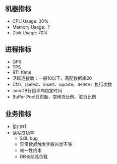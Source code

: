 ## 机器指标
- CPU Usage: 30%
- Memory Usage: ？
- Disk Usage: 70%
## 进程指标
- QPS
- TPS
- RT: 10ms
- 活跃连接数：一般10以下，高配数据库20
- DML（select、insert、update、delete）执行次数
- innoDB行锁平均锁定时间
- Buffer Pool总页数、空闲页比例、脏页比例
## 业务指标
- 接口RT
- 读写成功率
	- SQL bug
	- 异常数据触发字段长度不够
	- 唯一性约束
	- DB长期高负载